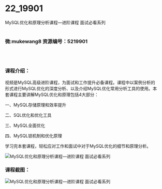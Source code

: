 # 22_19901
MySQL优化和原理分析课程—进阶课程 面试必看系列
<br/></br>
<h3>微:mukewang8 资源编号：5219901</h3>
<br/></br>
<h3>课程介绍：</h3>
<p>视频是MySQL高级进阶课程，为面试和工作提升必备课程。课程中以案例分析的形式进行MySQL优化的深度分析、以及介绍MySQL优化常用分析工具的使用。本套课程主要讲解MySQL优化和原理包括4大部分：</p>
<p>一、MySQL存储原理和效率提升</p>
<p>二、SQL优化和优化工具</p>
<p>三、MySQL全面优化</p>
<p>四、MySQL锁机制和优化原理</p>
<p>学习完本套课程，轻松应对工作和面试中对于MySQL优化的细节和原理分析。</p>
<p><img src="https://www.ko996.com/wp-content/uploads/img/2021/05/1-39-300x194.png" alt="MySQL优化和原理分析课程—进阶课程 面试必看系列"></p>
<div class="info-desc">
<h3>课程截图：</h3>
<p><img src="https://www.ko996.com/wp-content/uploads/img/2021/05/2-43.png" alt="MySQL优化和原理分析课程—进阶课程 面试必看系列"></p>


			
</div>
